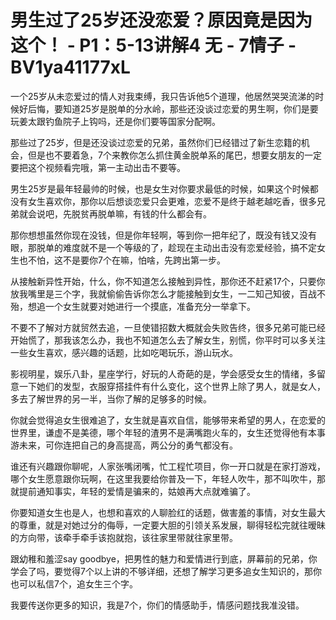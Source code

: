 # 男生过了25岁还没恋爱？原因竟是因为这个！ - P1：5-13讲解4 无 - 7情子 - BV1ya41177xL

一个25岁从未恋爱过的情人对我束缚，我只告诉他5个道理，他居然哭哭流涕的时候好后悔，要知道25岁是脱单的分水岭，那些还没谈过恋爱的男生啊，你们是要玩姜太跟钓鱼院子上钩吗，还是你们要等国家分配啊。

那些过了25岁，但是还没谈过恋爱的兄弟，虽然你们已经错过了新生恋籍的机会，但是也不要着急，7个来教你怎么抓住黄金脱单系的尾巴，想要女朋友的一定要把这个视频看完哦，第一主动出击不要等。

男生25岁是最年轻最帅的时候，也是女生对你要求最低的时候，如果这个时候都没有女生喜欢你，那你以后想谈恋爱只会更难，恋爱不是终于越老越吃香，很多兄弟就会说吧，先脱贫再脱单嘛，有钱的什么都会有。

那你想想虽然你现在没钱，但是你年轻啊，等到你一把年纪了，既没有钱又没有眼，那脱单的难度就不是一个等级的了，趁现在主动出击没有恋爱经验，搞不定女生也不怕，这不是要你7个在嘛，怕啥，先跨出第一步。

从接触新异性开始，什么，你不知道怎么接触到异性，那你还不赶紧17个，只要你放我嘴里是三个字，我就偷偷告诉你怎么才能接触到女生，一二知己知彼，百战不殆，想追一个女生就要对她进行一个摸底，准备充分一举拿下。

不要不了解对方就贸然去追，一旦使错招数大概就会失败告终，很多兄弟可能已经开始慌了，那我该怎么办，我也不知道怎么去了解女生，别慌，你平时可以多关注一些女生喜欢，感兴趣的话题，比如吃喝玩乐，游山玩水。

影视明星，娱乐八卦，星座学行，好玩的人奇葩的是，学会感受女生的情绪，多留意一下她们的发型，衣服穿搭挂件有什么变化，这个世界上除了男人，就是女人，多去了解世界的另一半，当你了解的足够多的时候。

你就会觉得追女生很难追了，女生就是喜欢自信，能够带来希望的男人，在恋爱的世界里，谦虚不是美德，哪个年轻的渣男不是满嘴跑火车的，女生还觉得他有本事游未来，可你连把自己的身高提高，两公分的勇气都没有。

谁还有兴趣跟你聊呢，人家张嘴闭嘴，忙工程忙项目，你一开口就是在家打游戏，哪个女生愿意跟你玩啊，在这里我要给你普及一下，年轻人吹牛，那不叫吹牛，那就提前通知事实，年轻的爱情是骗来的，姑娘再大点就难骗了。

你要知道女生也是人，也想和喜欢的人聊脸红的话题，做害羞的事情，对女生最大的尊重，就是对她过分的侮辱，一定要大胆的引领关系发展，聊得轻松完就往暧昧的方向带，该牵手牵手该抱就抱，该往家里带就往家里带。

跟幼稚和羞涩say goodbye，把男性的魅力和爱情进行到底，屏幕前的兄弟，你学会了吗，要觉得7个以上讲的不够详细，还想了解学习更多追女生知识的，那你也可以私信7个，追女生三个字。

我要传送你更多的知识，我是7个，你们的情感助手，情感问题找我准没错。